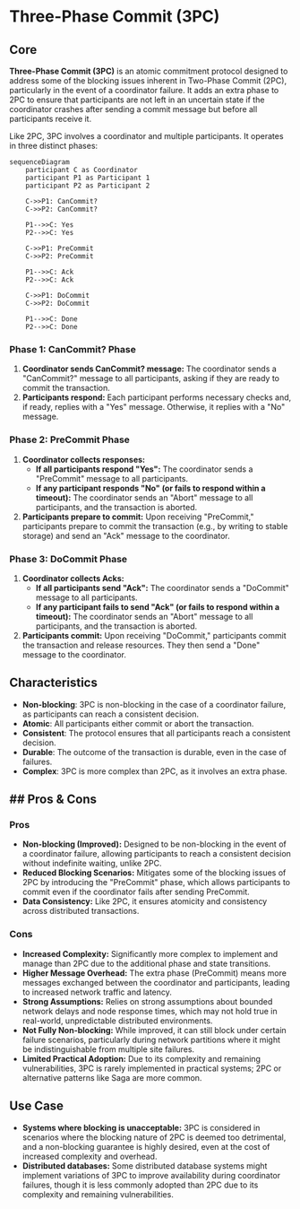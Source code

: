 # Three-Phase Commit (3PC)

## Core

**Three-Phase Commit (3PC)** is an atomic commitment protocol designed to address some of the blocking issues inherent in Two-Phase Commit (2PC), particularly in the event of a coordinator failure. It adds an extra phase to 2PC to ensure that participants are not left in an uncertain state if the coordinator crashes after sending a commit message but before all participants receive it.

Like 2PC, 3PC involves a coordinator and multiple participants. It operates in three distinct phases:

```mermaid
sequenceDiagram
    participant C as Coordinator
    participant P1 as Participant 1
    participant P2 as Participant 2

    C->>P1: CanCommit?
    C->>P2: CanCommit?

    P1-->>C: Yes
    P2-->>C: Yes

    C->>P1: PreCommit
    C->>P2: PreCommit

    P1-->>C: Ack
    P2-->>C: Ack

    C->>P1: DoCommit
    C->>P2: DoCommit

    P1-->>C: Done
    P2-->>C: Done
```

### Phase 1: CanCommit? Phase

1.  **Coordinator sends CanCommit? message:** The coordinator sends a "CanCommit?" message to all participants, asking if they are ready to commit the transaction.
2.  **Participants respond:** Each participant performs necessary checks and, if ready, replies with a "Yes" message. Otherwise, it replies with a "No" message.

### Phase 2: PreCommit Phase

1.  **Coordinator collects responses:**
    *   **If all participants respond "Yes":** The coordinator sends a "PreCommit" message to all participants.
    *   **If any participant responds "No" (or fails to respond within a timeout):** The coordinator sends an "Abort" message to all participants, and the transaction is aborted.
2.  **Participants prepare to commit:** Upon receiving "PreCommit," participants prepare to commit the transaction (e.g., by writing to stable storage) and send an "Ack" message to the coordinator.

### Phase 3: DoCommit Phase

1.  **Coordinator collects Acks:**
    *   **If all participants send "Ack":** The coordinator sends a "DoCommit" message to all participants.
    *   **If any participant fails to send "Ack" (or fails to respond within a timeout):** The coordinator sends an "Abort" message to all participants, and the transaction is aborted.
2.  **Participants commit:** Upon receiving "DoCommit," participants commit the transaction and release resources. They then send a "Done" message to the coordinator.

## Characteristics

- **Non-blocking**: 3PC is non-blocking in the case of a coordinator failure, as participants can reach a consistent decision.
- **Atomic**: All participants either commit or abort the transaction.
- **Consistent**: The protocol ensures that all participants reach a consistent decision.
- **Durable**: The outcome of the transaction is durable, even in the case of failures.
- **Complex**: 3PC is more complex than 2PC, as it involves an extra phase.

## ## Pros & Cons

### Pros
-   **Non-blocking (Improved):** Designed to be non-blocking in the event of a coordinator failure, allowing participants to reach a consistent decision without indefinite waiting, unlike 2PC.
-   **Reduced Blocking Scenarios:** Mitigates some of the blocking issues of 2PC by introducing the "PreCommit" phase, which allows participants to commit even if the coordinator fails after sending PreCommit.
-   **Data Consistency:** Like 2PC, it ensures atomicity and consistency across distributed transactions.

### Cons
-   **Increased Complexity:** Significantly more complex to implement and manage than 2PC due to the additional phase and state transitions.
-   **Higher Message Overhead:** The extra phase (PreCommit) means more messages exchanged between the coordinator and participants, leading to increased network traffic and latency.
-   **Strong Assumptions:** Relies on strong assumptions about bounded network delays and node response times, which may not hold true in real-world, unpredictable distributed environments.
-   **Not Fully Non-blocking:** While improved, it can still block under certain failure scenarios, particularly during network partitions where it might be indistinguishable from multiple site failures.
-   **Limited Practical Adoption:** Due to its complexity and remaining vulnerabilities, 3PC is rarely implemented in practical systems; 2PC or alternative patterns like Saga are more common.

## Use Case

-   **Systems where blocking is unacceptable:** 3PC is considered in scenarios where the blocking nature of 2PC is deemed too detrimental, and a non-blocking guarantee is highly desired, even at the cost of increased complexity and overhead.
-   **Distributed databases:** Some distributed database systems might implement variations of 3PC to improve availability during coordinator failures, though it is less commonly adopted than 2PC due to its complexity and remaining vulnerabilities.


